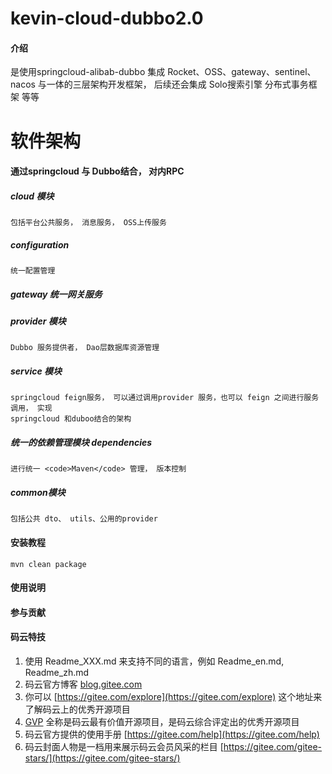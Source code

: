 # kevin-cloud-dubbo2.0

#### 介绍
是使用springcloud-alibab-dubbo  集成  Rocket、OSS、gateway、sentinel、nacos 与一体的三层架构开发框架， 后续还会集成 Solo搜索引擎
分布式事务框架 等等
# 软件架构
#### 通过springcloud 与 Dubbo结合， 对内RPC

##### cloud 模块
    包括平台公共服务， 消息服务， OSS上传服务
##### configuration 
    统一配置管理
##### gateway  统一网关服务
##### provider 模块
    Dubbo 服务提供者， Dao层数据库资源管理
##### service 模块
    springcloud feign服务， 可以通过调用provider 服务，也可以 feign 之间进行服务调用， 实现
    springcloud 和duboo结合的架构    
   
##### 统一的依赖管理模块 dependencies
    进行统一 <code>Maven</code> 管理， 版本控制
##### common模块
    包括公共 dto、 utils、公用的provider        


#### 安装教程
    mvn clean package

#### 使用说明





#### 参与贡献


#### 码云特技

1.  使用 Readme\_XXX.md 来支持不同的语言，例如 Readme\_en.md, Readme\_zh.md
2.  码云官方博客 [blog.gitee.com](https://blog.gitee.com)
3.  你可以 [https://gitee.com/explore](https://gitee.com/explore) 这个地址来了解码云上的优秀开源项目
4.  [GVP](https://gitee.com/gvp) 全称是码云最有价值开源项目，是码云综合评定出的优秀开源项目
5.  码云官方提供的使用手册 [https://gitee.com/help](https://gitee.com/help)
6.  码云封面人物是一档用来展示码云会员风采的栏目 [https://gitee.com/gitee-stars/](https://gitee.com/gitee-stars/)
